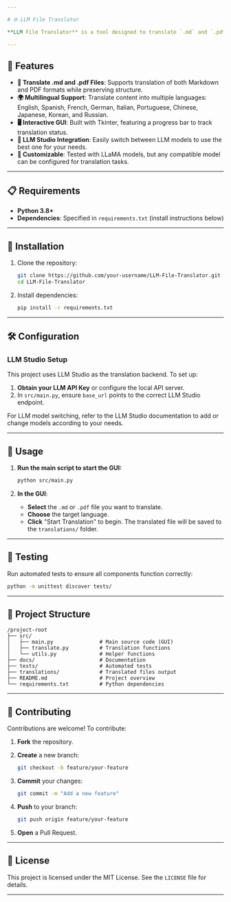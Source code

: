 ```yaml
---

# 🌐 LLM File Translator

**LLM File Translator** is a tool designed to translate `.md` and `.pdf` files using powerful language models (LLMs) through a user-friendly graphical interface. Built with **Tkinter** for an intuitive GUI and powered by **LLM Studio** as the core LLM engine, this project enables easy switching between language models for translation flexibility. Tested with **LLaMA 3** and **LLaMA 2**, LLM File Translator aims to deliver reliable and accurate file translations.

---
```


## 🚀 Features

- **📄 Translate .md and .pdf Files**: Supports translation of both Markdown and PDF formats while preserving structure.
- **🌍 Multilingual Support**: Translate content into multiple languages: English, Spanish, French, German, Italian, Portuguese, Chinese, Japanese, Korean, and Russian.
- **🖥️ Interactive GUI**: Built with Tkinter, featuring a progress bar to track translation status.
- **🧠 LLM Studio Integration**: Easily switch between LLM models to use the best one for your needs.
- **🔧 Customizable**: Tested with LLaMA models, but any compatible model can be configured for translation tasks.

---

## 📋 Requirements

- **Python 3.8+**
- **Dependencies**: Specified in `requirements.txt` (install instructions below)

---

## 🔧 Installation

1. Clone the repository:
   
   ```bash
   git clone https://github.com/your-username/LLM-File-Translator.git
   cd LLM-File-Translator
   ```

2. Install dependencies:
   
   ```bash
   pip install -r requirements.txt
   ```

---

## 🛠️ Configuration

### LLM Studio Setup

This project uses LLM Studio as the translation backend. To set up:

1. **Obtain your LLM API Key** or configure the local API server.
2. In `src/main.py`, ensure `base_url` points to the correct LLM Studio endpoint.

For LLM model switching, refer to the LLM Studio documentation to add or change models according to your needs.

---

## 📖 Usage

1. **Run the main script to start the GUI:**
   
   ```bash
   python src/main.py
   ```

2. **In the GUI**:
   
   - **Select** the `.md` or `.pdf` file you want to translate.
   - **Choose** the target language.
   - **Click** "Start Translation" to begin. The translated file will be saved to the `translations/` folder.

---

## 🧪 Testing

Run automated tests to ensure all components function correctly:

```bash
python -m unittest discover tests/
```

---

## 📂 Project Structure

```plaintext
/project-root
├── src/
│   ├── main.py               # Main source code (GUI)
│   ├── translate.py          # Translation functions
│   └── utils.py              # Helper functions
├── docs/                     # Documentation
├── tests/                    # Automated tests
├── translations/             # Translated files output
├── README.md                 # Project overview
└── requirements.txt          # Python dependencies
```

---

## 🤝 Contributing

Contributions are welcome! To contribute:

1. **Fork** the repository.
2. **Create** a new branch:
   
   ```bash
   git checkout -b feature/your-feature
   ```
3. **Commit** your changes:
   
   ```bash
   git commit -m "Add a new feature"
   ```
4. **Push** to your branch:
   
   ```bash
   git push origin feature/your-feature
   ```
5. **Open** a Pull Request.

---

## 📄 License

This project is licensed under the MIT License. See the `LICENSE` file for details.

---
